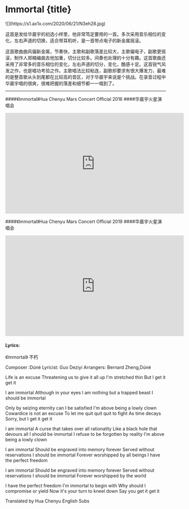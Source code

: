 # Immortal {title}
<div class="background" markdown="1">
![](https://s1.ax1x.com/2020/06/21/N3eh28.jpg)
</div>

这首是发给华晨宇的初选小样里，他非常笃定要用的一首。多次采用音乐相位的变化，左右声道的切换，适合带耳机听，是一首带点电子的新金属摇滚。

这首歌曲曲风偏新金属，节奏快，主歌和副歌落差比较大，主歌偏电子，副歌更摇滚，制作人郑楠编曲吉他加重，切分比较多。间奏也处理的十分有趣。这首歌曲还采用了非常多的音乐相位的变化，左右声道的切分，变化，酷感十足。这首锐气风发之作，也是唱功考验之作。主歌唱法比较粘连，副歌却要求有很大爆发力，最难的是整首歌从头到尾都在比较高的音区，对于华晨宇来说是个挑战。在录音过程中华晨宇唱的很爽，很难把握的落差和细节都一一唱到了。

---------------------------------

####《Immortal》Hua Chenyu Mars Concert Official 2016
####华晨宇火星演唱会

<iframe width="560" height="315" src="https://www.youtube.com/embed/7ElhY2XY3A8" frameborder="0" allow="accelerometer; autoplay; encrypted-media; gyroscope; picture-in-picture" allowfullscreen></iframe>

####《Immortal》Hua Chenyu Mars Concert Official 2019
####华晨宇火星演唱会

<iframe width="560" height="315" src="https://www.youtube.com/embed/NRbnfotJYT4" frameborder="0" allow="accelerometer; autoplay; encrypted-media; gyroscope; picture-in-picture" allowfullscreen></iframe>

#### Lyrics:
<div class="box">
《Immortal》
   不朽

Composer :Dúné
Lyricist: Guo Deziyi
Arrangers: Bernard Zheng,Dúné

Life is an excuse
Threatening us to give it all up
I'm stretched thin
But I get it get it

I am immortal
Although in your eyes
I am nothing but a trapped beast
I should be immortal

Only by seizing eternity can I be satisfied
I'm above being a lowly clown
Cowardice is not an excuse
To let me quit quit quit to fight
As time decays
Sorry, but I get it get it

I am immortal
A curse that takes over all rationality
Like a black hole that devours all
I should be immortal
I refuse to be forgotten by reality
I'm above being a lowly clown

I am immortal
Should be engraved into memory forever
Served without reservations
I should be immortal
Forever worshipped by all beings
I have the perfect freedom

I am immortal
Should be engraved into memory forever
Served without reservations
I should be immortal
Forever worshipped by the world

I have the perfect freedom
I'm immortal to begin with
Why should I compromise or yield
Now it's your turn to kneel down
Say you get it get it

Translated by Hua Chenyu English Subs
</div>